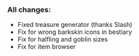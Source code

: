 ### All changes:
- Fixed treasure generator (thanks Slash)
- Fix for wrong barkskin icons in bestiary
- Fix for halfling and goblin sizes
- Fix for item browser